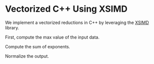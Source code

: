 # Vectorized C++ Using XSIMD

We implement a vectorized reductions in C++ by leveraging the [XSIMD](https://github.com/xtensor-stack/xsimd) library.


First, compute the max value of the input data.

[](cpp_simd_xsimd.cpp ':include :type=code cpp :fragment=max-val')
 
Compute the sum of exponents.

[](cpp_simd_xsimd.cpp ':include :type=code cpp :fragment=sum-exp')
 
 
Normalize the output.

[](cpp_simd_xsimd.cpp ':include :type=code cpp :fragment=divide')